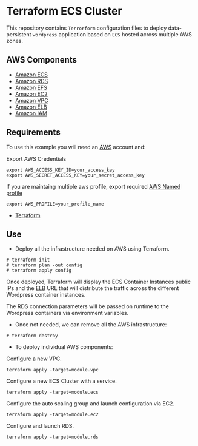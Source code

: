 # Terraform ECS Cluster

This repository contains `Terrorform` configuration files to deploy data-persistent `wordpress` application based on `ECS` hosted across multiple AWS zones.
## AWS Components


* [Amazon ECS](https://aws.amazon.com/ecs/)
* [Amazon RDS](https://aws.amazon.com/rds/)
* [Amazon EFS](https://aws.amazon.com/efs/)
* [Amazon EC2](https://aws.amazon.com/ec2/)
* [Amazon VPC](https://aws.amazon.com/vpc/)
* [Amazon ELB](https://aws.amazon.com/es/elasticloadbalancing/)
* [Amazon IAM](https://aws.amazon.com/iam/)

## Requirements

To use this example you will need an [AWS](https://aws.amazon.com/es/) account and:

Export AWS Credentials

```
export AWS_ACCESS_KEY_ID=your_access_key
export AWS_SECRET_ACCESS_KEY=your_secret_access_key

```
If you are maintaing multiple aws profile, export required [AWS Named profile](https://docs.aws.amazon.com/cli/latest/userguide/cli-multiple-profiles.html)

```
export AWS_PROFILE=your_profile_name

```

* [Terraform](https://www.terraform.io/downloads.html)



## Use

* Deploy all the infrastructure needed on AWS using Terraform.

```
# terraform init
# terraform plan -out config
# terraform apply config

```

Once deployed, Terraform will display the ECS Container Instances public IPs and the [ELB](https://aws.amazon.com/es/elasticloadbalancing/) URL that will distribute the traffic across the different Wordpress container instances.

The RDS connection parameters will be passed on runtime to the Wordpress containers via environment variables.

* Once not needed, we can remove all the AWS infrastructure:


```
# terraform destroy
```

* To deploy individual AWS components:

Configure a new VPC.

```
terraform apply -target=module.vpc
```

Configure a new ECS Cluster with a service.

```
terraform apply -target=module.ecs
```

Configure the auto scaling group and launch configuration via EC2.

```
terraform apply -target=module.ec2
```

Configure and launch RDS.

```
terraform apply -target=module.rds
```
